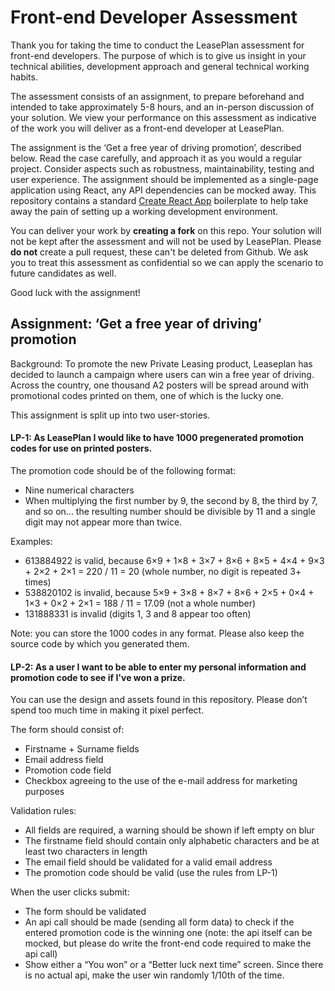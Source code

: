 # Front-end Developer Assessment

Thank you for taking the time to conduct the LeasePlan assessment for front-end developers. The purpose of which is to give us insight in your technical abilities, development approach and general technical working habits.

The assessment consists of an assignment, to prepare beforehand and intended to take approximately 5-8 hours, and an in-person discussion of your solution. We view your performance on this assessment as indicative of the work you will deliver as a front-end developer at LeasePlan.

The assignment is the ‘Get a free year of driving promotion’, described below. Read the case carefully, and approach it as you would a regular project. Consider aspects such as robustness, maintainability, testing and user experience. The assignment should be implemented as a single-page application using React, any API dependencies can be mocked away.
This repository contains a standard [Create React App](https://github.com/facebookincubator/create-react-app/blob/master/packages/react-scripts/template/README.md) boilerplate to help take away the pain of setting up a working development environment.

You can deliver your work by **creating a fork** on this repo. Your solution will not be kept after the assessment and will not be used by LeasePlan. Please **do not** create a pull request, these can't be deleted from Github. We ask you to treat this assessment as confidential so we can apply the scenario to future candidates as well. 

Good luck with the assignment!

## Assignment: ‘Get a free year of driving’ promotion

Background: To promote the new Private Leasing product, Leaseplan has decided to launch a campaign where users can win a free year of driving. Across the country, one thousand A2 posters will be spread around with promotional codes printed on them, one of which is the lucky one.

This assignment is split up into two user-stories.

#### LP-1: As LeasePlan I would like to have 1000 pregenerated promotion codes for use on printed posters.

The promotion code should be of the following format:

* Nine numerical characters
* When multiplying the first number by 9, the second by 8, the third by 7, and so on... the resulting number should be divisible by 11 and a single digit may not appear more than twice.

Examples:
* 613884922 is valid, because 6&times;9 + 1&times;8 + 3&times;7 + 8&times;6 + 8&times;5 + 4&times;4 + 9&times;3 + 2&times;2 + 2&times;1 = 220 / 11 = 20 (whole number, no digit is repeated 3+ times)
* 538820102 is invalid, because 5&times;9 + 3&times;8 + 8&times;7 + 8&times;6 + 2&times;5 + 0&times;4 + 1&times;3 + 0&times;2 + 2&times;1 = 188 / 11 = 17.09 (not a whole number)
* 131888331 is invalid (digits 1, 3 and 8 appear too often)

Note: you can store the 1000 codes in any format. Please also keep the source code by which you generated them.

#### LP-2: As a user I want to be able to enter my personal information and promotion code to see if I've won a prize.

You can use the design and assets found in this repository. Please don’t spend too much time in making it pixel perfect.

The form should consist of:
* Firstname + Surname fields
* Email address field
* Promotion code field
* Checkbox agreeing to the use of the e-mail address for marketing purposes

Validation rules:
* All fields are required, a warning should be shown if left empty on blur
* The firstname field should contain only alphabetic characters and be at least two characters in length
* The email field should be validated for a valid email address
* The promotion code should be valid (use the rules from LP-1)

When the user clicks submit:
* The form should be validated
* An api call should be made (sending all form data) to check if the entered promotion code is the winning one (note: the api itself can be mocked, but please do write the front-end code required to make the api call)
* Show either a “You won” or a “Better luck next time” screen. Since there is no actual api, make the user win randomly 1/10th of the time.
